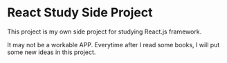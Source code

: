 # React Study Side Project

This project is my own side project for studying React.js framework.

It may not be a workable APP. Everytime after I read some books, I will put some new ideas in this project.
